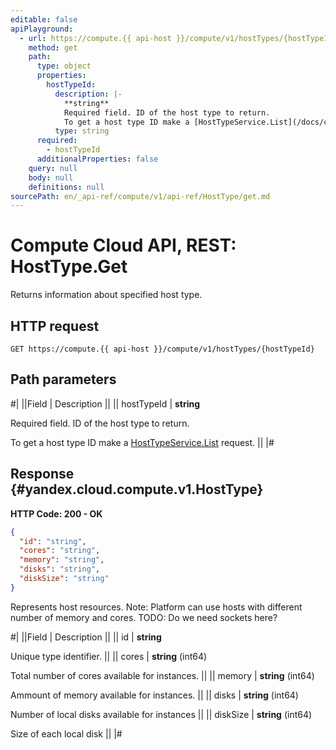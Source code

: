 ```yaml
---
editable: false
apiPlayground:
  - url: https://compute.{{ api-host }}/compute/v1/hostTypes/{hostTypeId}
    method: get
    path:
      type: object
      properties:
        hostTypeId:
          description: |-
            **string**
            Required field. ID of the host type to return.
            To get a host type ID make a [HostTypeService.List](/docs/compute/api-ref/HostType/list#List) request.
          type: string
      required:
        - hostTypeId
      additionalProperties: false
    query: null
    body: null
    definitions: null
sourcePath: en/_api-ref/compute/v1/api-ref/HostType/get.md
---
```


# Compute Cloud API, REST: HostType.Get

Returns information about specified host type.

## HTTP request

```
GET https://compute.{{ api-host }}/compute/v1/hostTypes/{hostTypeId}
```

## Path parameters

#|
||Field | Description ||
|| hostTypeId | **string**

Required field. ID of the host type to return.

To get a host type ID make a [HostTypeService.List](/docs/compute/api-ref/HostType/list#List) request. ||
|#

## Response {#yandex.cloud.compute.v1.HostType}

**HTTP Code: 200 - OK**

```json
{
  "id": "string",
  "cores": "string",
  "memory": "string",
  "disks": "string",
  "diskSize": "string"
}
```

Represents host resources.
Note: Platform can use hosts with different number of memory and cores.
TODO: Do we need sockets here?

#|
||Field | Description ||
|| id | **string**

Unique type identifier. ||
|| cores | **string** (int64)

Total number of cores available for instances. ||
|| memory | **string** (int64)

Ammount of memory available for instances. ||
|| disks | **string** (int64)

Number of local disks available for instances ||
|| diskSize | **string** (int64)

Size of each local disk ||
|#
